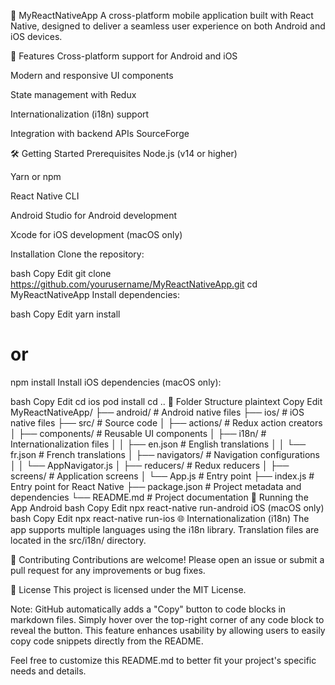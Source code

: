 📱 MyReactNativeApp​
A cross-platform mobile application built with React Native, designed to deliver a seamless user experience on both Android and iOS devices.​

🚀 Features
Cross-platform support for Android and iOS

Modern and responsive UI components

State management with Redux

Internationalization (i18n) support

Integration with backend APIs​
SourceForge

🛠️ Getting Started
Prerequisites
Node.js (v14 or higher)

Yarn or npm

React Native CLI

Android Studio for Android development

Xcode for iOS development (macOS only)​

Installation
Clone the repository:

bash
Copy
Edit
git clone https://github.com/yourusername/MyReactNativeApp.git
cd MyReactNativeApp
Install dependencies:

bash
Copy
Edit
yarn install
# or
npm install
Install iOS dependencies (macOS only):

bash
Copy
Edit
cd ios
pod install
cd ..
📂 Folder Structure
plaintext
Copy
Edit
MyReactNativeApp/
├── android/                # Android native files
├── ios/                    # iOS native files
├── src/                    # Source code
│   ├── actions/            # Redux action creators
│   ├── components/         # Reusable UI components
│   ├── i18n/               # Internationalization files
│   │   ├── en.json         # English translations
│   │   └── fr.json         # French translations
│   ├── navigators/         # Navigation configurations
│   │   └── AppNavigator.js
│   ├── reducers/           # Redux reducers
│   ├── screens/            # Application screens
│   └── App.js              # Entry point
├── index.js                # Entry point for React Native
├── package.json            # Project metadata and dependencies
└── README.md               # Project documentation
📱 Running the App
Android
bash
Copy
Edit
npx react-native run-android
iOS (macOS only)
bash
Copy
Edit
npx react-native run-ios
🌐 Internationalization (i18n)
The app supports multiple languages using the i18n library. Translation files are located in the src/i18n/ directory.​

🤝 Contributing
Contributions are welcome! Please open an issue or submit a pull request for any improvements or bug fixes.​

📄 License
This project is licensed under the MIT License.​

Note: GitHub automatically adds a "Copy" button to code blocks in markdown files. Simply hover over the top-right corner of any code block to reveal the button. This feature enhances usability by allowing users to easily copy code snippets directly from the README.​

Feel free to customize this README.md to better fit your project's specific needs and details.
